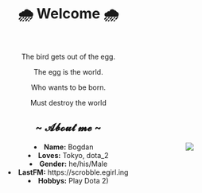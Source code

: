 <body>
  <center>
<h1 align="center">🌧 Welcome 🌧</h1>
<br>
<div align="center">
  <p>The bird gets out of the egg.</p>
  <p>The egg is the world.</p>
  <p>Who wants to be born.</p>
<p>Must destroy the world</p>
</div>
</div>
    <div align="center">
<!-- <img src="https://i.imgur.com/jx17oHT.gif"> -->
      </div>
<div>
<h2 align="center">  ~ 𝓐𝓫𝓸𝓾𝓽 𝓶𝓮 ~ </h2>
  <div align="center">
<img src="https://64.media.tumblr.com/e1f1c97123ae217eb731500e502e0083/tumblr_n9dxcikmIU1qc9zfzo7_r1_250.gif" align="right">
  </div>
<li>
 <b>Name:</b> Bogdan</li>
<li>
<b>Loves:</b> Tokyo, dota_2
</li>
<li>
<b>Gender:</b> he/his/Male 
</li>
<li>
<b>LastFM:</b> https://scrobble.egirl.ing
</li>
<li>
<b>Hobbys:</b> Play Dota 2)
</li>

